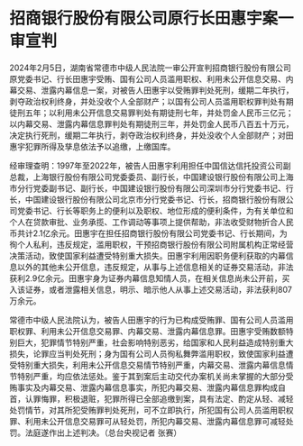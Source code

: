 # 招商银行股份有限公司原行长田惠宇案一审宣判

2024年2月5日，湖南省常德市中级人民法院一审公开宣判招商银行股份有限公司原党委书记、行长田惠宇受贿、国有公司人员滥用职权、利用未公开信息交易、内幕交易、泄露内幕信息一案，对被告人田惠宇以受贿罪判处死刑，缓期二年执行，剥夺政治权利终身，并处没收个人全部财产；以国有公司人员滥用职权罪判处有期徒刑五年；以利用未公开信息交易罪判处有期徒刑七年，并处罚金人民币三亿元；以内幕交易、泄露内幕信息罪判处有期徒刑三年，并处罚金人民币八百五十万元，决定执行死刑，缓期二年执行，剥夺政治权利终身，并处没收个人全部财产；对田惠宇犯罪所得及孳息依法予以追缴，上缴国库。

经审理查明：1997年至2022年，被告人田惠宇利用担任中国信达信托投资公司副总裁，上海银行股份有限公司党委委员、副行长，中国建设银行股份有限公司上海市分行党委副书记、副行长，中国建设银行股份有限公司深圳市分行党委书记、行长，中国建设银行股份有限公司北京市分行党委书记、行长，招商银行股份有限公司党委书记、行长等职务上的便利以及职权、地位形成的便利条件，为有关单位和个人在贷款审批、业务承揽、工作调动等事项上提供帮助，非法收受财物折合人民币共计2.1亿余元。田惠宇在担任招商银行股份有限公司党委书记、行长期间，为徇个人私利，违反规定，滥用职权，干预招商银行股份有限公司附属机构正常经营决策活动，致使国家利益遭受特别重大损失。田惠宇利用因职务便利获取的内幕信息以外的其他未公开信息，违反规定，从事与上述信息相关的证券交易活动，非法获利2.9亿余元。田惠宇身为证券内幕信息知情人员，在相关信息尚未公开前，买入该证券，或者泄露相关信息，明示、暗示他人从事上述交易活动，非法获利807万余元。

常德市中级人民法院认为，被告人田惠宇的行为已构成受贿罪、国有公司人员滥用职权罪、利用未公开信息交易罪、内幕交易、泄露内幕信息罪。田惠宇受贿数额特别巨大，犯罪情节特别严重，社会影响特别恶劣，给国家和人民利益造成特别重大损失，论罪应当判处死刑；身为国有公司人员徇私舞弊滥用职权，致使国家利益遭受特别重大损失，利用未公开信息交易情节特别严重，内幕交易、泄露内幕信息情节特别严重，均应依法惩处。鉴于其到案后主动交代办案机关尚未掌握的大部分受贿事实及内幕交易、泄露内幕信息事实，所犯内幕交易、泄露内幕信息罪构成自首，认罪悔罪，积极退赃，犯罪所得已全部追缴到案，具有法定、酌定从轻、减轻处罚情节，对其所犯受贿罪判处死刑，可不立即执行，所犯国有公司人员滥用职权罪、利用未公开信息交易罪可从轻处罚，所犯内幕交易、泄露内幕信息罪可减轻处罚。法庭遂作出上述判决。（总台央视记者
张赛）


